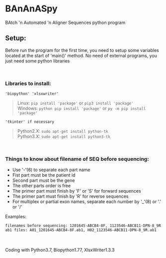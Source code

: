 # BAnAnASpy
BAtch 'n Automated 'n Aligner Sequences python program


## Setup:
Before run the program for the first time, you need to setup some variables located at the start of 'main()' method.
No need of external programs, you just need some python libraries

&nbsp;
### Libraries to install:
    'biopython' 'xlsxwriter'

>Linux: `pip install 'package'` or `pip3 install 'package'`\
>Windows: `python pip install 'package'` or `py -m pip install 'package'`

    'tkinter' if necessary
>Python2.X: `sudo apt-get install python-tk`\
>Python3.X: `sudo apt-get install python3-tk`

&nbsp;
### Things to know about filename of SEQ before sequencing:
* Use '-'(6) to separate each part name
* Fist part must be the patient id
* Second part must be the gene
* The other parts order is free
* The primer part must finish by 'F' or 'S' for forward sequences
* The primer part must finish by 'R' for reverse sequences
* For multiplex or partial exon names, separate each number by '_'(8) or '.' or '/'

Examples:

    filenames before sequencing: 1201645-ABCB4-8F, 1123546-ABCB11-DPN-8_9R
    ab1 files: A01_1201645-ABCB4-8F.ab1, H02_1123546-ABCB11-DPN-8_9R.ab1

<br/>
<br/>
Coding with Python3.7, Biopython1.77, XlsxWriter1.3.3
